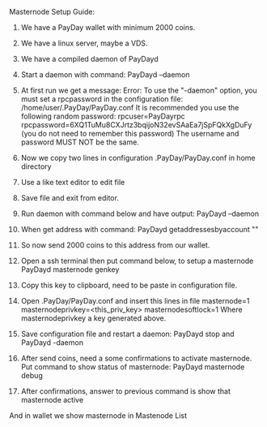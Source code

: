 Masternode Setup Guide:
1.	We have a PayDay wallet with minimum 2000 coins.
2.	We have a linux server, maybe a VDS.
3.	We have a compiled daemon of PayDayd
4.	Start a daemon with command: PayDayd –daemon
5.	At first run we get a message:
Error: To use the "-daemon" option, you must set a rpcpassword in the configuration file:
/home/user/.PayDay/PayDay.conf
It is recommended you use the following random password: rpcuser=PayDayrpc rpcpassword=6XQ1TuMu8CXJrtz3bqijoN32evSAaEa7jSpFQkXgDuFy (you do not need to remember this password)
The username and password MUST NOT be the same.

6.	Now we copy two lines in configuration .PayDay/PayDay.conf in home directory
7.	Use a like text editor to edit file

 
8.	Save file and exit from editor.
9.	Run daemon with command below and have output: PayDayd –daemon
 
10.	When get address with command:
PayDayd getaddressesbyaccount ""
 
11.	So now send 2000 coins to this address from our wallet.

12.	Open a ssh terminal then put command below, to setup a masternode PayDayd masternode genkey
 
13.	Copy this key to clipboard, need to be paste in configuration file.
14.	Open .PayDay/PayDay.conf and insert this lines in file
masternode=1 masternodeprivkey=<this_priv_key> masternodesoftlock=1
Where masternodeprivkey a key generated above.
 
 
15.	Save configuration file and restart a daemon:
PayDayd stop and
PayDayd -daemon
16.	After send coins, need a some confirmations to activate masternode. Put command to show status of masternode:
PayDayd masternode debug

17.	After confirmations, answer to previous command is show that masternode active

And in wallet we show masternode in Mastenode List

